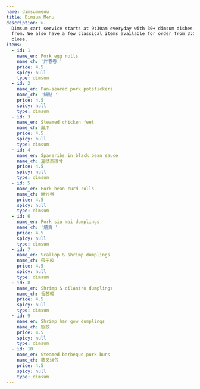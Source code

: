 ```yaml
---
name: dimsummenu
title: Dimsum Menu
description: >-
  Dimsum cart service starts at 9:30am everyday with 30+ dimsum dishes to select
  from. We also have a few classical items available for order from 3:00pm until
  close.
items:
  - id: 1
    name_en: Pork egg rolls
    name_ch: '炸春卷 '
    price: 4.5
    spicy: null
    type: dimsum
  - id: 2
    name_en: Pan-seared pork potstickers
    name_ch: '鍋貼 '
    price: 4.5
    spicy: null
    type: dimsum
  - id: 3
    name_en: Steamed chicken feet
    name_ch: 鳳爪
    price: 4.5
    spicy: null
    type: dimsum
  - id: 4
    name_en: Spareribs in black bean sauce
    name_ch: 豆豉蒸排骨
    price: 4.5
    spicy: null
    type: dimsum
  - id: 5
    name_en: Pork bean curd rolls
    name_ch: 鮮竹卷
    price: 4.5
    spicy: null
    type: dimsum
  - id: 6
    name_en: Pork siu mai dumplings
    name_ch: '燒賣 '
    price: 4.5
    spicy: null
    type: dimsum
  - id: 7
    name_en: Scallop & shrimp dumplings
    name_ch: 帶子餃
    price: 4.5
    spicy: null
    type: dimsum
  - id: 8
    name_en: Shrimp & cilantro dumplings
    name_ch: 香茜較
    price: 4.5
    spicy: null
    type: dimsum
  - id: 9
    name_en: Shrimp har gow dumplings
    name_ch: 蝦餃
    price: 4.5
    spicy: null
    type: dimsum
  - id: 10
    name_en: Steamed barbeque pork buns
    name_ch: 蒸叉烧包
    price: 4.5
    spicy: null
    type: dimsum
---
```

